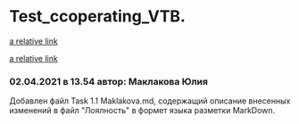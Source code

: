 # Test_ccoperating_VTB.

[a relative link](Untitled-2.md)

[a relative link](katalog1/file123.md)

  ### 02.04.2021 в 13.54 автор: Маклакова Юлия ###
Добавлен файл Task 1.1 Maklakova.md, содержащий описание внесенных изменений в файл "Лоялность" в формет языка разметки MarkDown.

